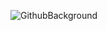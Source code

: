 ![GithubBackground](https://user-images.githubusercontent.com/52668142/179359088-6e6c1fbe-468c-4566-80ac-8d2e90cf90e2.PNG)



<!--
**Madison-Davis/Madison-Davis** is a ✨ _special_ ✨ repository because its `README.md` (this file) appears on your GitHub profile.

Here are some ideas to get you started:

- 🔭 I’m currently working on ...
- 🌱 I’m currently learning ...
- 👯 I’m looking to collaborate on ...
- 🤔 I’m looking for help with ...
- 💬 Ask me about ...
- 📫 How to reach me: ...
- 😄 Pronouns: ...
- ⚡ Fun fact: ...
-->
